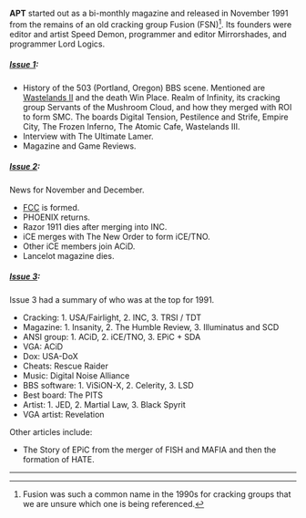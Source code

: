 **APT** started out as a bi-monthly magazine and released in November 1991 from the remains of an old cracking group Fusion (FSN)[^1].
Its founders were editor and artist Speed Demon, programmer and editor Mirrorshades, and programmer Lord Logics.

##### [Issue 1](/f/a31a0):
- History of the 503 (Portland, Oregon) BBS scene. Mentioned are [Wastelands II](/g/wastelands-ii-bbs) and the death Win Place. Realm of Infinity, its cracking group Servants of the Mushroom Cloud, and how they merged with ROI to form SMC. The boards Digital Tension, Pestilence and Strife, Empire City, The Frozen Inferno, The Atomic Cafe, Wastelands III.
- Interview with The Ultimate Lamer.
- Magazine and Game Reviews.

##### [Issue 2](/f/a41ba):

News for November and December.

- [FCC](/g/federal-cracking-consortium) is formed.
- PHOENIX returns.
- Razor 1911 dies after merging into INC.
- iCE merges with The New Order to form iCE/TNO.
- Other iCE members join ACiD.
- Lancelot magazine dies.

##### [Issue 3](/f/a514c):

Issue 3 had a summary of who was at the top for 1991.

- Cracking: 1. USA/Fairlight, 2. INC, 3. TRSI / TDT
- Magazine: 1. Insanity, 2. The Humble Review, 3. Illuminatus and SCD
- ANSI group: 1. ACiD, 2. iCE/TNO, 3. EPiC + SDA
- VGA: ACiD
- Dox: USA-DoX
- Cheats: Rescue Raider
- Music: Digital Noise Alliance
- BBS software: 1. ViSiON-X, 2. Celerity, 3. LSD
- Best board: The PITS
- Artist: 1. JED, 2. Martial Law, 3. Black Spyrit
- VGA artist: Revelation
  
Other articles include:

- The Story of EPiC from the merger of FISH and MAFIA and then the formation of HATE.

---

[^1]: Fusion was such a common name in the 1990s for cracking groups that we are unsure which one is being referenced.